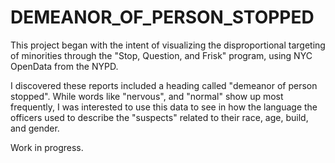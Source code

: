 # DEMEANOR_OF_PERSON_STOPPED

This project began with the intent of visualizing the disproportional targeting of minorities through the "Stop, Question, and Frisk" program, using NYC OpenData from the NYPD.

I discovered these reports included a heading called "demeanor of person stopped". While words like "nervous", and "normal" show up most frequently, I was interested to use this data to see in how the language the officers used to describe the "suspects" related to their race, age, build, and gender.

Work in progress.
